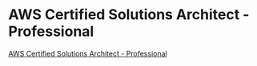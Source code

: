 # AWS Certified Solutions Architect - Professional

[AWS Certified Solutions Architect - Professional](https://aws.amazon.com/certification/certified-solutions-architect-professional/)
